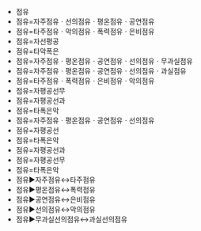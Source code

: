 - 점유
- 점유=자주점유ㆍ선의점유ㆍ평온점유ㆍ공연점유
- 점유=타주점유ㆍ악의점유ㆍ폭력점유ㆍ은비점유
- 점유=자선평공
- 점유=타악폭은
- 점유=자주점유ㆍ평온점유ㆍ공연점유ㆍ선의점유ㆍ무과실점유
- 점유=자주점유ㆍ평온점유ㆍ공연점유ㆍ선의점유ㆍ과실점유
- 점유=타주점유ㆍ폭력점유ㆍ은비점유ㆍ악의점유
- 점유=자평공선무
- 점유=자평공선과
- 점유=타폭은악
- 점유=자주점유ㆍ평온점유ㆍ공연점유ㆍ선의점유
- 점유=자평공선
- 점유=타폭은악
- 점유=자평공선과
- 점유=자평공선무
- 점유=타폭은악
- 점유▶️자주점유↔타주점유
- 점유▶️평온점유↔폭력점유
- 점유▶️공연점유↔은비점유
- 점유▶️선의점유↔악의점유
- 점유▶️무과실선의점유↔과실선의점유